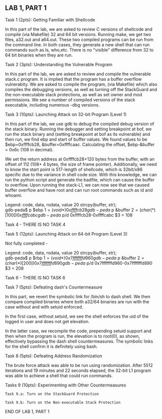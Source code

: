 LAB 1, PART 1 
-------------

Task 1 (2pts): Getting Familiar with Shellcode

In this part of the lab, we are asked to review C versions of shellcode and compile (via Makefile) 32 and 64 bit versions. Running make, we get two files, a32.out and a64.out. These two compiled programs can be run from the command line. In both cases, they generate a new shell that can run commands such as ls, who,etc. There is no "visible" difference from 32 to 64 bit binaries when they are run.



Task 2 (3pts): Understanding the Vulnerable Program

In this part of the lab, we are asked to review and compile the vulnerable stack.c program. It is implied that the program has a buffer overflow vulnerabity. We are asked to compile the program, (via Makefile)  which also compiles the debugging versions, as well as turning off the StackGuard and the non-executable stack protections, as well as set owner and mod permissions. We see a number of compiled versions of the stack executable, including numerous -dbg versions.


Task 3 (10pts): Launching Attack on 32-bit Program (Level 1)

In this part of the lab, we use gdb to debug the compiled debug version of the stack binary. Running the debugger and setting breakpoint at bof, we run the stack binary and (setting breakpoint at bof as its vulnerable) and then run, we find ebp and start of buffer values. We found values to be $ebp=0xffffcb28, &buffer=0xffffcaac. Calculating the offset, $ebp-&buffer = 0x6c (108 in decimal). 

We set the return address  at 0xffffcb28+120 bytes from the buffer, with an offset of 112 (108+ 4 bytes, the size of frame pointer). Additionally, we need to know the start point is 517-length of shellcode, which is 32bit/x86 specific due to the variance in shell code size. With this knowledge, we can run the python script and generate the badfile, which can cause the buffer to overflow. Upon running the stack-L1, we can now see that we caused buffer overflow and have root and can run root commands such as id and whoami.

Legend: code, data, rodata, value
20	    strcpy(buffer, str);       
gdb-peda$ p $ebp
$1 = (void *) 0xffffcb28
gdb-peda$ p &buffer
$2 = (char (*)[100]) 0xffffcabc
gdb-peda$ p/d 0xffffcb28-0xffffcabc
$3 = 108

Task 4 - THERE IS NO TASK 4


Task 5 (12pts): Launching Attack on 64-bit Program (Level 3)

Not fully completed -


Legend: code, data, rodata, value
20	    strcpy(buffer, str);       
gdb-peda$ p $rbp
$1 = (void *) 0x7fffffffd960
gdb-peda$ p &buffer
$2 = (char (*)[200]) 0x7fffffffd890
gdb-peda$ p/d 0x7fffffffd960-0x7fffffffd890
$3 = 208

Task 6 - THERE IS NO TASK 6


Task 7 (5pts): Defeating dash's Countermeasure

In this part, we revert the symbolic link for /bin/sh to dash shell. We then compare compiled binaries where both a32/64 binaries are run with the case without and with setuid enforced.
 
In the first case, without setuid, we see the shell enforces the uid of the logged in user and does not get elevation.

In the latter case, we recompile the code, prepending setuid support and then when the program is run, the elevation is to root(0), as shown, effectively bypassing the dash shell countermeasures. The symbolic links for the shell confirm it is definitely using bash.



Task 8 (5pts): Defeating Address Randomization

The brute force attack was able to be run using randomization. After 5512 iterations and 19 minutes and 22 seconds elapsed, the 32-bit L1 program was able to achieve a shell that could run commands.




Tasks 9 (10pts): Experimenting with Other Countermeasures

	Task 9.a: Turn on the StackGuard Protection

	Task 9.b: Turn on the Non-executable Stack Protection


END OF LAB 1, PART 1
